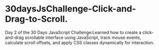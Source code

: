 # 30daysJsChallenge-Click-and-Drag-to-Scroll.
Day 2 of the 30 Days JavaScript Challenge:Learned how to create a click-and-drag scrollable interface using JavaScript, track mouse events, calculate scroll offsets, and apply CSS classes dynamically for interaction.
